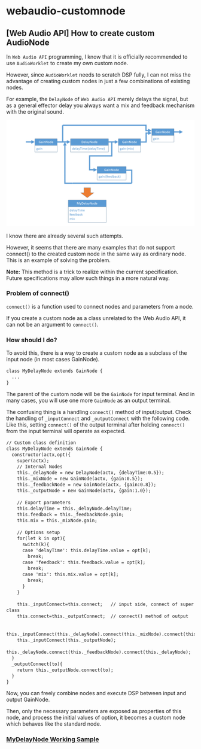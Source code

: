 # webaudio-customnode

## [Web Audio API] How to create custom AudioNode

In `Web Audio API` programming, I know that it is officially recommended to use `AudioWorklet` to create my own custom node. 

However, since `AudioWorklet` needs to scratch DSP fully, I can not miss the advantage of creating custom nodes in just a few combinations of existing nodes.

For example, the `DelayNode` of `Web Audio API` merely delays the signal, but as a general effector delay you always want a mix and feedback mechanism with the original sound.

![](./mydelaynode.png)

I know there are already several such attempts.

However, it seems that there are many examples that do not support connect() to the created custom node in the same way as ordinary node. This is an example of solving the problem.

**Note:** This method is a trick to realize within the current specification. Future specifications may allow such things in a more natural way.

### Problem of connect()

`connect()` is a function used to connect nodes and parameters from a node.

If you create a custom node as a class unrelated to the Web Audio API, it can not be an argument to `connect()`.

### How should I do?

To avoid this, there is a way to create a custom node as a subclass of the input node (in most cases GainNode).

```
class MyDelayNode extends GainNode {
  ...
}
```

The parent of the custom node will be the `GainNode` for input terminal. And in many cases, you will use one more `GainNode` as an output terminal.

The confusing thing is a handling `connect()` method of input/output. Check the handling of `_inputConnect` and `_outputConnect` with the following code. Like this, setting `connect()` of the output terminal after holding `connect()` from the input terminal will operate as expected.

```
// Custom class definition
class MyDelayNode extends GainNode {
  constructor(actx,opt){
    super(actx);
    // Internal Nodes
    this._delayNode = new DelayNode(actx, {delayTime:0.5});
    this._mixNode = new GainNode(actx, {gain:0.5});
    this._feedbackNode = new GainNode(actx, {gain:0.8});
    this._outputNode = new GainNode(actx, {gain:1.0});

    // Export parameters
    this.delayTime = this._delayNode.delayTime;
    this.feedback = this._feedbackNode.gain;
    this.mix = this._mixNode.gain;

    // Options setup
    for(let k in opt){
      switch(k){
      case 'delayTime': this.delayTime.value = opt[k];
        break;
      case 'feedback': this.feedback.value = opt[k];
        break;
      case 'mix': this.mix.value = opt[k];
        break;
      }
    }

    this._inputConnect=this.connect;   // input side, connect of super class
    this.connect=this._outputConnect;  // connect() method of output

    this._inputConnect(this._delayNode).connect(this._mixNode).connect(this._outputNode);
    this._inputConnect(this._outputNode);
    this._delayNode.connect(this._feedbackNode).connect(this._delayNode);
  }
  _outputConnect(to){
    return this._outputNode.connect(to);
  }
}
```

Now, you can freely combine nodes and execute DSP between input and output GainNode.

Then, only the necessary parameters are exposed as properties of this node, and process the initial values of option, it becomes a custom node which behaves like the standard node.

### [MyDelayNode Working Sample](./sample1.html)
